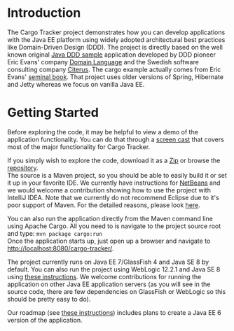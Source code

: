 # Introduction

The Cargo Tracker project demonstrates how you can develop applications with the Java EE platform using widely adopted architectural best practices like Domain-Driven Design \(DDD\). The project is directly based on the well known original [Java DDD sample](http://dddsample.sourceforge.net/) application developed by DDD pioneer Eric Evans' company [Domain Language](http://domainlanguage.com/) and the Swedish software consulting company [Citerus](http://www.citerus.se/). The cargo example actually comes from Eric Evans' [seminal book](http://www.amazon.com/Domain-Driven-Design-Tackling-Complexity-Software/dp/0321125215). That project uses older versions of Spring, Hibernate and Jetty whereas we focus on vanilla Java EE.

# Getting Started

Before exploring the code, it may be helpful to view a demo of the application functionality. You can do that through a [screen cast](http://git.delabassee.com/ct/demo.html) that covers most of the major functionality for Cargo Tracker.

If you simply wish to explore the code, download it as a [Zip](https://cargotracker.java.net/#resources) or browse the [repository](https://github.com/J3E/cargo-tracker).  
The source is a Maven project, so you should be able to easily build it or set it up in your favorite IDE. We currently have instructions for [NetBeans](http://git.delabassee.com/ct/NetBeansHowTo.html) and we would welcome a contribution showing how to use the project with IntelliJ IDEA. Note that we currently do not recommend Eclipse due to it's poor support of Maven. For the detailed reasons, please look [here](https://java.net/jira/browse/CARGOTRACKER-76).

You can also run the application directly from the Maven command line using Apache Cargo. All you need to is navigate to the project source root and type: `mvn package cargo:run`  
Once the application starts up, just open up a browser and navigate to [http://localhost:8080/cargo-tracker/](http://localhost:8080/cargo-tracker/).

The project currently runs on Java EE 7/GlassFish 4 and Java SE 8 by default. You can also run the project using WebLogic 12.2.1 and Java SE 8 using [these instructions](http://git.delabassee.com/ct/WlsHowTo.html). We welcome contributions for running the application on other Java EE application servers \(as you will see in the source code, there are few dependencies on GlassFish or WebLogic so this should be pretty easy to do\).

Our roadmap \(see [these instructions](http://java.net/jira/browse/CARGOTRACKER)\) includes plans to create a Java EE 6 version of the application.
